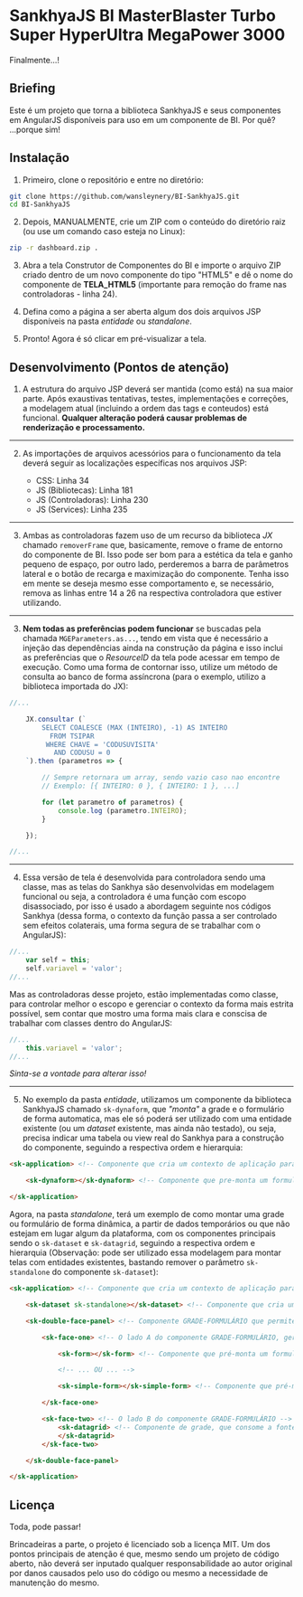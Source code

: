 # SankhyaJS BI MasterBlaster Turbo Super HyperUltra MegaPower 3000

Finalmente...!

## Briefing

Este é um projeto que torna a biblioteca SankhyaJS e seus componentes em AngularJS disponíveis para uso em um componente de BI.
Por quê? ...porque sim!



## Instalação

1. Primeiro, clone o repositório e entre no diretório:

```bash
git clone https://github.com/wansleynery/BI-SankhyaJS.git
cd BI-SankhyaJS
```

2. Depois, MANUALMENTE, crie um ZIP com o conteúdo do diretório raiz (ou use um comando caso esteja no Linux):

```bash
zip -r dashboard.zip .
```

3. Abra a tela Construtor de Componentes do BI e importe o arquivo ZIP criado dentro de um novo componente do tipo "HTML5" e dê o nome do componente de **TELA_HTML5** (importante para remoção do frame nas controladoras - linha 24).

4. Defina como a página a ser aberta algum dos dois arquivos JSP disponíveis na pasta _entidade_ ou _standalone_.

5. Pronto! Agora é só clicar em pré-visualizar a tela.


## Desenvolvimento (Pontos de atenção)

1. A estrutura do arquivo JSP deverá ser mantida (como está) na sua maior parte. Após exaustivas tentativas, testes, implementações e correções, a modelagem atual (incluindo a ordem das tags e conteudos) está funcional. **Qualquer alteração poderá causar problemas de renderização e processamento.**

---

2. As importações de arquivos acessórios para o funcionamento da tela deverá seguir as localizações específicas nos arquivos JSP:

    - CSS: Linha 34
    - JS (Bibliotecas): Linha 181
    - JS (Controladoras): Linha 230
    - JS (Services): Linha 235

---

3. Ambas as controladoras fazem uso de um recurso da biblioteca _JX_ chamado `removerFrame` que, basicamente, remove o frame de entorno do componente de BI. Isso pode ser bom para a estética da tela e ganho pequeno de espaço, por outro lado, perderemos a barra de parâmetros lateral e o botão de recarga e maximização do componente. Tenha isso em mente se deseja mesmo esse comportamento e, se necessário, remova as linhas entre 14 a 26 na respectiva controladora que estiver utilizando.

---

3. **Nem todas as preferências podem funcionar** se buscadas pela chamada `MGEParameters.as...`, tendo em vista que é necessário a injeção das dependências ainda na construção da página e isso inclui as preferências que o _ResourceID_ da tela pode acessar em tempo de execução. Como uma forma de contornar isso, utilize um método de consulta ao banco de forma assíncrona (para o exemplo, utilizo a biblioteca importada do JX):
```javascript
//...

    JX.consultar (`
        SELECT COALESCE (MAX (INTEIRO), -1) AS INTEIRO
          FROM TSIPAR
         WHERE CHAVE = 'CODUSUVISITA'
           AND CODUSU = 0
    `).then (parametros => {

        // Sempre retornara um array, sendo vazio caso nao encontre
        // Exemplo: [{ INTEIRO: 0 }, { INTEIRO: 1 }, ...]

        for (let parametro of parametros) {
            console.log (parametro.INTEIRO);
        }

    });

//...
```

---

4. Essa versão de tela é desenvolvida para controladora sendo uma classe, mas as telas do Sankhya são desenvolvidas em modelagem funcional ou seja, a controladora é uma função com escopo disassociado, por isso é usado a abordagem seguinte nos códigos Sankhya (dessa forma, o contexto da função passa a ser controlado sem efeitos colaterais, uma forma segura de se trabalhar com o AngularJS):

```javascript
//...
    var self = this;
    self.variavel = 'valor';
//...
```
Mas as controladoras desse projeto,  estão implementadas como classe, para controlar melhor o escopo e gerenciar o contexto da forma mais estrita possível, sem contar que mostro uma forma mais clara e conscisa de trabalhar com classes dentro do AngularJS:

```javascript
//...
    this.variavel = 'valor';
//...
```
_Sinta-se a vontade para alterar isso!_

---

5. No exemplo da pasta _entidade_, utilizamos um componente da biblioteca SankhyaJS chamado `sk-dynaform`, que _"monta"_ a grade e o formulário de forma automatica, mas ele só poderá ser utilizado com uma entidade existente (ou um _dataset_ existente, mas ainda não testado), ou seja, precisa indicar uma tabela ou view real do Sankhya para a construção do componente, seguindo a respectiva ordem e hierarquia:

```html
<sk-application> <!-- Componente que cria um contexto de aplicação para os componentes -->

    <sk-dynaform></sk-dynaform> <!-- Componente que pre-monta um formulário a partir de uma entidade -->

</sk-application>
```

Agora, na pasta _standalone_, terá um exemplo de como montar uma grade ou formulário de forma dinâmica, a partir de dados temporários ou que não estejam em lugar algum da plataforma, com os componentes principais sendo o `sk-dataset` e `sk-datagrid`, seguindo a respectiva ordem e hierarquia (Observação: pode ser utilizado essa modelagem para montar telas com entidades existentes, bastando remover o parâmetro `sk-standalone` do componente `sk-dataset`):

```html
<sk-application> <!-- Componente que cria um contexto de aplicação para os componentes -->

    <sk-dataset sk-standalone></sk-dataset> <!-- Componente que cria um estrutura de dados em memória para ser utilizada como fonte de dados -->

    <sk-double-face-panel> <!-- Componente GRADE-FORMULÁRIO que permite a troca de visão entre dois lados, como um cartão -->

        <sk-face-one> <!-- O lado A do componente GRADE-FORMULÁRIO, geralmente para o formulário -->

            <sk-form></sk-form> <!-- Componente que pré-monta um formulário a partir dos dados do dataset -->

            <!-- ... OU ... -->

            <sk-simple-form></sk-simple-form> <!-- Componente que pré-monta um formulário a partir dos dados do dataset -->

        </sk-face-one>

        <sk-face-two> <!-- O lado B do componente GRADE-FORMULÁRIO -->
            <sk-datagrid> <!-- Componente de grade, que consome a fonte de dados do dataset -->
            </sk-datagrid>
        </sk-face-two>

    </sk-double-face-panel>

</sk-application>
```



## Licença

Toda, pode passar!

Brincadeiras a parte, o projeto é licenciado sob a licença MIT. Um dos pontos principais de atenção é que, mesmo sendo um projeto de código aberto, não deverá ser inputado qualquer responsabilidade ao autor original por danos causados pelo uso do código ou mesmo a necessidade de manutenção do mesmo.
